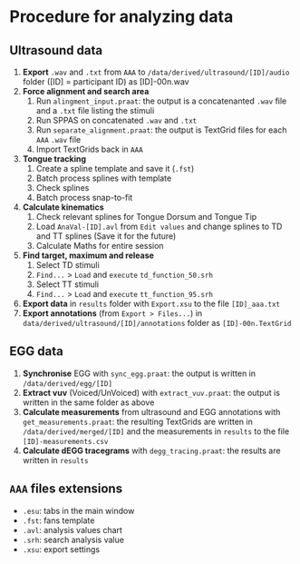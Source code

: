 # Procedure for analyzing data

## Ultrasound data

1. **Export** `.wav` and `.txt` from `AAA` to `/data/derived/ultrasound/[ID]/audio` folder ([ID] = participant ID) as [ID]-00n.wav
1. **Force alignment and search area**
   1. Run `alingment_input.praat`: the output is a concatenanted `.wav` file and a `.txt` file listing the stimuli
   1. Run SPPAS on concatenated `.wav` and `.txt`
   1. Run `separate_alignment.praat`: the output is TextGrid files for each `AAA` `.wav` file
   1. Import TextGrids back in `AAA`
1. **Tongue tracking**
   1. Create a spline template and save it (`.fst`)
   1. Batch process splines with template
   1. Check splines
   1. Batch process snap-to-fit
1. **Calculate kinematics**
   1. Check relevant splines for Tongue Dorsum and Tongue Tip
   1. Load `AnaVal-[ID].avl` from `Edit values` and change splines to TD and TT splines (Save it for the future)
   1. Calculate Maths for entire session
1. **Find target, maximum and release**
   1. Select TD stimuli
   1. `Find...` > `Load` and `execute` `td_function_50.srh`
   1. Select TT stimuli
   1. `Find...` > `Load` and `execute` `tt_function_95.srh`
1. **Export data** in `results` folder with `Export.xsu` to the file `[ID]_aaa.txt`
1. **Export annotations** (from `Export > Files...`) in `data/derived/ultrasound/[ID]/annotations` folder as `[ID]-00n.TextGrid`

## EGG data

1. **Synchronise** EGG with `sync_egg.praat`: the output is written in `/data/derived/egg/[ID]`
1. **Extract vuv** (Voiced/UnVoiced) with `extract_vuv.praat`: the output is written in the same folder as above
1. **Calculate measurements** from ultrasound and EGG annotations with `get_measurements.praat`: the resulting TextGrids are written in `/data/derived/merged/[ID]` and the measurements in `results` to the file `[ID]-measurements.csv`
1. **Calculate dEGG tracegrams** with `degg_tracing.praat`: the results are written in `results`

## `AAA` files extensions
* `.esu`: tabs in the main window
* `.fst`: fans template
* `.avl`: analysis values chart
* `.srh`: search analysis value
* `.xsu`: export settings
